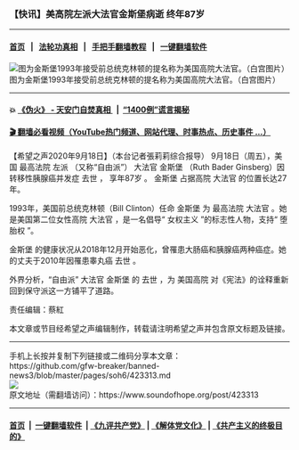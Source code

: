 ### 【快讯】美高院左派大法官金斯堡病逝 终年87岁
------------------------

#### [首页](https://github.com/gfw-breaker/banned-news3/blob/master/README.md) &nbsp;&nbsp;|&nbsp;&nbsp; [法轮功真相](https://github.com/begood0513/basic/blob/master/README.md)  &nbsp;&nbsp;|&nbsp;&nbsp; [手把手翻墙教程](https://github.com/gfw-breaker/guides/wiki)  &nbsp;&nbsp;|&nbsp;&nbsp; [一键翻墙软件](https://github.com/gfw-breaker/nogfw/blob/master/README.md)  



<div><img alt="图为金斯堡1993年接受前总统克林顿的提名称为美国高院大法官。（白宫图片）" src="https://img.soundofhope.org/2020-09/9-18-1-1600474568202.jpg"/>
<br/><figcaption class="caption">
 图为金斯堡1993年接受前总统克林顿的提名称为美国高院大法官。（白宫图片）
</figcaption></div><hr/>

#### 💥 [《伪火》 - 天安门自焚真相 ](http://158.247.195.190:10000/videos/blog/weihuo.html)&nbsp; |&nbsp; [“1400例”谎言揭秘  ](http://158.247.195.190:10000/videos/blog/jiexi1400.html)

#### [ 🎬  翻墙必看视频（YouTube热门频道、网站代理、时事热点、历史事件 ...）](https://github.com/gfw-breaker/links/blob/master/banned.md)

<div><div class="Content__Wrapper sc-1bvya0-0 grZQxZ">
 <p class="meta-top">
  <span class="meta">
   【希望之声2020年9月18日】（本台记者張莉莉综合报导）
  </span>
  9月18日（周五），美国
  <ok href="/term/7826">
   最高法院
  </ok>
  <ok href="/term/3816">
   左派
  </ok>
  （又称“自由派”）
  <ok href="/term/28528">
   大法官
  </ok>
  <ok href="/term/378961">
   金斯堡
  </ok>
  （Ruth Bader Ginsberg）因转移性胰腺癌并发症
  <ok href="/term/12437">
   去世
  </ok>
  ，
  <ok href="/term/378964">
   享年87岁
  </ok>
  。
  <ok href="/term/378961">
   金斯堡
  </ok>
  占据高院
  <ok href="/term/28528">
   大法官
  </ok>
  的位置长达27年。
 </p>
 <p>
  1993年，美国前总统克林顿（Bill Clinton）任命
  <ok href="/term/378961">
   金斯堡
  </ok>
  为
  <ok href="/term/7826">
   最高法院
  </ok>
  <ok href="/term/28528">
   大法官
  </ok>
  。她是美国第二位女性高院
  <ok href="/term/28528">
   大法官
  </ok>
  ，是一名倡导“
  <ok href="/term/90648">
   女权主义
  </ok>
  ”的标志性人物，支持“
  <ok href="/term/241609">
   堕胎权
  </ok>
  ”。
 </p>
 <p>
  <ok href="/term/378961">
   金斯堡
  </ok>
  的健康状况从2018年12月开始恶化，曾罹患大肠癌和胰腺癌两种癌症。她的丈夫于2010年因罹患睾丸癌
  <ok href="/term/12437">
   去世
  </ok>
  。
 </p>
 <p>
  外界分析，“自由派”
  <ok href="/term/28528">
   大法官
  </ok>
  <ok href="/term/378961">
   金斯堡
  </ok>
  的
  <ok href="/term/12437">
   去世
  </ok>
  ，为
  <ok href="/term/65211">
   美国高院
  </ok>
  对《宪法》的诠释重新回到保守派这一方铺平了道路。
 </p>
 <p class="meta-btm">
  责任编辑：蔡紅
 </p>
 <p class="meta-btm">
  本文章或节目经希望之声编辑制作，转载请注明希望之声并包含原文标题及链接。
 </p>
</div>
</div>
<hr/>
手机上长按并复制下列链接或二维码分享本文章：<br/>
https://github.com/gfw-breaker/banned-news3/blob/master/pages/soh6/423313.md <br/>
<a href='https://github.com/gfw-breaker/banned-news3/blob/master/pages/soh6/423313.md'><img src='https://github.com/gfw-breaker/banned-news3/blob/master/pages/soh6/423313.md.png'/></a> <br/>
原文地址（需翻墙访问）：https://www.soundofhope.org/post/423313


------------------------
#### [首页](https://github.com/gfw-breaker/banned-news3/blob/master/README.md) &nbsp;|&nbsp; [一键翻墙软件](https://github.com/gfw-breaker/nogfw/blob/master/README.md) &nbsp;| [《九评共产党》](https://github.com/gfw-breaker/9ping.md/blob/master/README.md#九评之一评共产党是什么) | [《解体党文化》](https://github.com/gfw-breaker/jtdwh.md/blob/master/README.md) | [《共产主义的终极目的》](https://github.com/gfw-breaker/gczydzjmd.md/blob/master/README.md)


<img src='http://gfw-breaker.win/banned-news3/pages/soh6/423313.md' width='0px' height='0px'/>